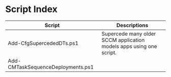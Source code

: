 Script Index
============

|Script                                                     |Descriptions                                                                                       |
|-----------------------------------------------------------|---------------------------------------------------------------------------------------------------|
|Add-CfgSupercededDTs.ps1                                   |Supercede many older SCCM application models apps using one script.                                |
|Add-CMTaskSequenceDeployments.ps1                          |                                                                                                   |
